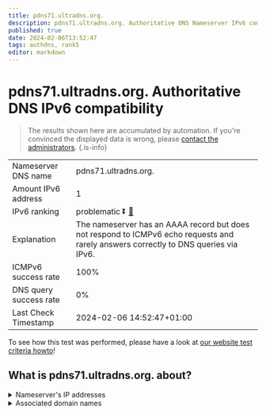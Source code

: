 ```yaml
---
title: pdns71.ultradns.org.
description: pdns71.ultradns.org. Authoritative DNS Nameserver IPv6 compatibility
published: true
date: 2024-02-06T13:52:47
tags: authdns, rank5
editor: markdown
---
```


# pdns71.ultradns.org. Authoritative DNS IPv6 compatibility

> The results shown here are accumulated by automation. If you're convinced the displayed data is wrong, please [contact the administrators](/howto/chat). 
{.is-info}




|   |   |
| - | - |
| Nameserver DNS name | pdns71.ultradns.org.
| Amount IPv6 address | 1
| IPv6 ranking | problematic :arrow_double_down: [🔗](/howto/ranking) |
| Explanation | The nameserver has an AAAA record but does not respond to ICMPv6 echo requests and rarely answers correctly to DNS queries via IPv6. |
| ICMPv6 success rate | 100%|
| DNS query success rate | 0% |
| Last Check Timestamp | 2024-02-06 14:52:47+01:00 |

To see how this test was performed, please have a look at [our website test criteria howto](/howto/testcriteria/authdns)!


## What is pdns71.ultradns.org. about?




<details>
<summary>Nameserver's IP addresses</summary>

2001:502:4612::6b

</details>



<details>
<summary>Associated domain names</summary>

www.sonycrackle.com

</details>
